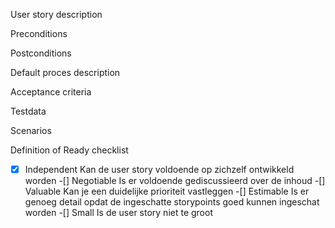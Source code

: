 User story description

Preconditions

Postconditions

Default proces description

Acceptance criteria

Testdata

Scenarios

Definition of Ready checklist
-[x] Independent  Kan de user story voldoende op zichzelf ontwikkeld worden
-[] Negotiable Is er voldoende gediscussieerd over de inhoud
-[] Valuable Kan je een duidelijke prioriteit vastleggen
-[] Estimable Is er genoeg detail opdat de ingeschatte storypoints goed kunnen ingeschat worden
-[] Small Is de user story niet te groot
